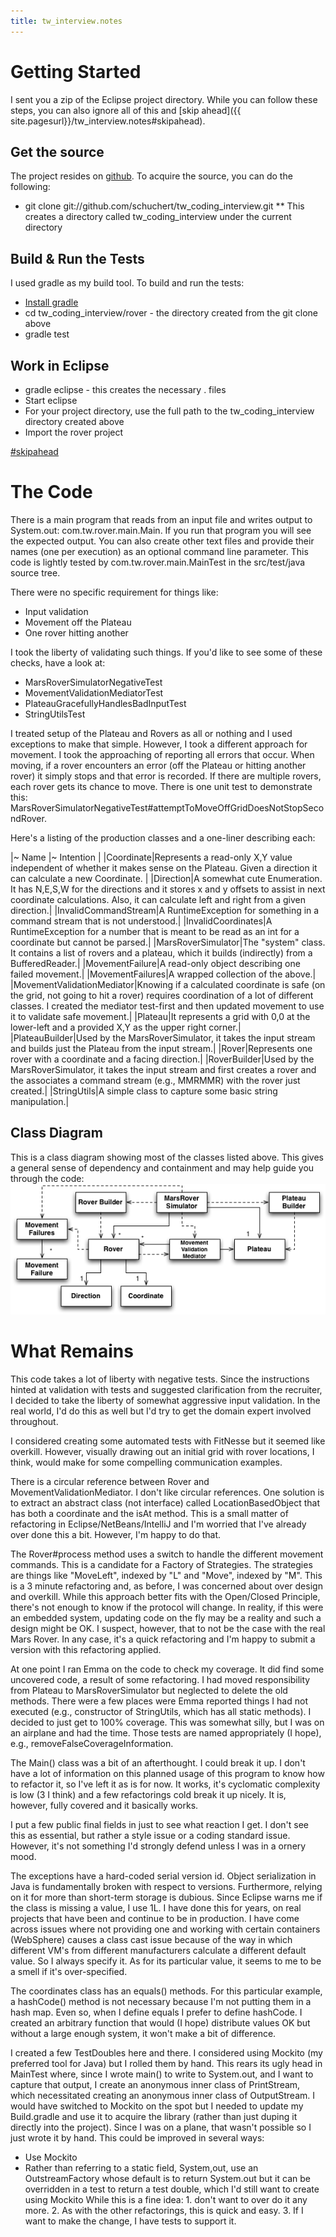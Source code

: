 ```yaml
---
title: tw_interview.notes
---
```

# Getting Started
I sent you a zip of the Eclipse project directory. While you can follow these steps, you can also ignore all of this and [skip ahead]({{ site.pagesurl}}/tw_interview.notes#skipahead).
## Get the source
The project resides on [github](https://github.com/schuchert/tw_coding_interview). To acquire the source, you can do the following:
* git clone git://github.com/schuchert/tw_coding_interview.git
** This creates a directory called tw_coding_interview under the current directory

## Build & Run the Tests
I used gradle as my build tool. To build and run the tests:
* [Install gradle](http://gradle.org/installation.html)
* cd tw_coding_interview/rover - the directory created from the git clone above
* gradle test

## Work in Eclipse
* gradle eclipse - this creates the necessary . files
* Start eclipse
* For your project directory, use the full path to the tw_coding_interview directory created above
* Import the rover project

[#skipahead]({{site.pagesurl}}/#skipahead)
# The Code
There is a main program that reads from an input file and writes output to System.out: com.tw.rover.main.Main. If you run that program you will see the expected output. You can also create other text files and provide their names (one per execution) as an optional command line parameter. This code is lightly tested by com.tw.rover.main.MainTest in the src/test/java source tree.

There were no specific requirement for things like:
* Input validation
* Movement off the Plateau
* One rover hitting another

I took the liberty of validating such things. If you'd like to see some of these checks, have a look at:
* MarsRoverSimulatorNegativeTest
* MovementValidationMediatorTest
* PlateauGracefullyHandlesBadInputTest
* StringUtilsTest

I treated setup of the Plateau and Rovers as all or nothing and I used exceptions to make that simple. However, I took a different approach for movement. I took the approaching of reporting all errors that occur. When moving, if a rover encounters an error (off the Plateau or hitting another rover) it simply stops and that error is recorded. If there are multiple rovers, each rover gets its chance to move. There is one unit test to demonstrate this: MarsRoverSimulatorNegativeTest#attemptToMoveOffGridDoesNotStopSecondRover.

Here's a listing of the production classes and a one-liner describing each:

|~ Name |~ Intention |
|Coordinate|Represents a read-only X,Y value independent of whether it makes sense on the Plateau. Given a direction it can calculate a new Coordinate.  |
|Direction|A somewhat cute Enumeration. It has N,E,S,W for the directions and it stores x and y offsets to assist in next coordinate calculations. Also, it can calculate left and right from a given direction.|
|InvalidCommandStream|A RuntimeException for something in a command stream that is not understood.|
|InvalidCoordinates|A RuntimeException for a number that is meant to be read as an int for a coordinate but cannot be parsed.|
|MarsRoverSimulator|The "system" class. It contains a list of rovers and a plateau, which it builds (indirectly) from a BufferedReader.|
|MovementFailure|A read-only object describing one failed movement.|
|MovementFailures|A wrapped collection of the above.|
|MovementValidationMediator|Knowing if a calculated coordinate is safe (on the grid, not going to hit a rover) requires coordination of a lot of different classes. I created the mediator test-first and then updated movement to use it to validate safe movement.|
|Plateau|It represents a grid with 0,0 at the lower-left and a provided X,Y as the upper right corner.|
|PlateauBuilder|Used by the MarsRoverSimulator, it takes the input stream and builds just the Plateau from the input stream.|
|Rover|Represents one rover with a coordinate and a facing direction.|
|RoverBuilder|Used by the MarsRoverSimulator, it takes the input stream and first creates a rover and the associates a command stream (e.g., MMRMMR) with the rover just created.|
|StringUtils|A simple class to capture some basic string manipulation.|

## Class Diagram
This is a class diagram showing most of the classes listed above. This gives a general sense of dependency and containment and may help guide you through the code:
![](images/MarsRoverSimulator.png)

# What Remains
This code takes a lot of liberty with negative tests. Since the instructions hinted at validation with tests and suggested clarification from the recruiter, I decided to take the liberty of somewhat aggressive input validation. In the real world, I'd do this as well but I'd try to get the domain expert involved throughout.

I considered creating some automated tests with FitNesse but it seemed like overkill. However, visually drawing out an initial grid with rover locations, I think, would make for some compelling communication examples.

There is a circular reference between Rover and MovementValidationMediator. I don't like circular references. One solution is to extract an abstract class (not interface) called LocationBasedObject that has both a coordinate and the isAt method. This is a small matter of refactoring in Eclipse/NetBeans/IntelliJ and I'm worried that I've already over done this a bit. However, I'm happy to do that.

The Rover#process method uses a switch to handle the different movement commands. This is a candidate for a Factory of Strategies. The strategies are things like "MoveLeft", indexed by "L" and "Move", indexed by "M". This is a 3 minute refactoring and, as before, I was concerned about over design and overkill. While this approach better fits with the Open/Closed Principle, there's not enough to know if the protocol will change. In reality, if this were an embedded system, updating code on the fly may be a reality and such a design might be OK. I suspect, however, that to not be the case with the real Mars Rover. In any case, it's a quick refactoring and I'm happy to submit a version with this refactoring applied.

At one point I ran Emma on the code to check my coverage. It did find some uncovered code, a result of some refactoring. I had moved responsibility from Plateau to MarsRoverSimulator but neglected to delete the old methods. There were a few places were Emma reported things I had not executed (e.g., constructor of StringUtils, which has all static methods). I decided to just get to 100% coverage. This was somewhat silly, but I was on an airplane and had the time. Those tests are named appropriately (I hope), e.g., removeFalseCoverageInformation.

The Main() class was a bit of an afterthought. I could break it up. I don't have a lot of information on this planned usage of this program to know how to refactor it, so I've left it as is for now. It works, it's cyclomatic complexity is low (3 I think) and a few refactorings cold break it up nicely. It is, however, fully covered and it basically works. 

I put a few public final fields in just to see what reaction I get. I don't see this as essential, but rather a style issue or a coding standard issue. However, it's not something I'd strongly defend unless I was in a ornery mood.

The exceptions have a hard-coded serial version id. Object serialization in Java is fundamentally broken with respect to versions. Furthermore, relying on it for more than short-term storage is dubious. Since Eclipse warns me if the class is missing a value, I use 1L. I have done this for years, on real projects that have been and continue to be in production. I have come across issues where not providing one and working with certain containers (WebSphere) causes a class cast issue because of the way in which different VM's from different manufacturers calculate a different default value. So I always specify it. As for its particular value, it seems to me to be a smell if it's over-specified.

The coordinates class has an equals() methods. For this particular example, a hashCode() method is not necessary because I'm not putting them in a hash map. Even so, when I define equals I prefer to define hashCode. I created an arbitrary function that would (I hope) distribute values OK but without a large enough system, it won't make a bit of difference.

I created a few TestDoubles here and there. I considered using Mockito (my preferred tool for Java) but I rolled them by hand. This rears its ugly head in MainTest where, since I wrote main() to write to System.out, and I want to capture that output, I create an anonymous inner class of PrintStream, which necessitated creating an anonymous inner class of OutputStream. I would have switched to Mockito on the spot but I needed to update my Build.gradle and use it to acquire the library (rather than just duping it directly into the project). Since I was on a plane, that wasn't possible so I just wrote it by hand. This could be improved in several ways:
* Use Mockito
* Rather than referring to a static field, System,out, use an OutstreamFactory whose default is to return System.out but it can be overridden in a test to return a test double, which I'd still want to create using Mockito
While this is a fine idea: 1. don't want to over do it any more. 2. As with the other refactorings, this is quick and easy. 3. If I want to make the change, I have tests to support it.
